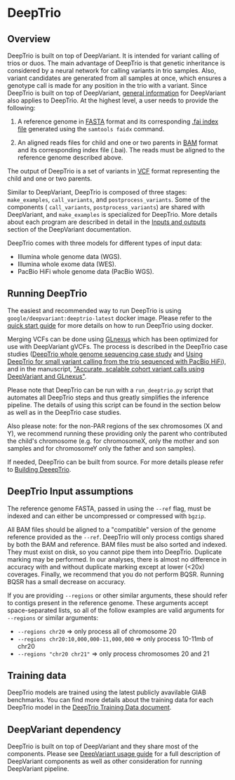 # DeepTrio

## Overview

DeepTrio is built on top of DeepVariant. It is intended for variant calling of
trios or duos. The main advantage of DeepTrio is that genetic inheritance is
considered by a neural network for calling variants in trio samples. Also,
variant candidates are generated from all samples at once, which ensures a
genotype call is made for any position in the trio with a variant. Since
DeepTrio is built on top of DeepVariant,
[general information](deepvariant-details.md) for DeepVariant also applies to
DeepTrio. At the highest level, a user needs to provide the following:

1.  A reference genome in [FASTA](https://en.wikipedia.org/wiki/FASTA_format)
    format and its corresponding
    [.fai index file](http://www.htslib.org/doc/faidx.html) generated using the
    `samtools faidx` command.

1.  An aligned reads files for child and one or two parents in
    [BAM](http://genome.sph.umich.edu/wiki/BAM) format and its corresponding
    index file (.bai). The reads must be aligned to the reference genome
    described above.

The output of DeepTrio is a set of variants in
[VCF](https://samtools.github.io/hts-specs/VCFv4.3.pdf) format representing the
child and one or two parents.

Similar to DeepVariant, DeepTrio is composed of three stages: `make_examples`,
`call_variants`, and `postprocess_variants`. Some of the components (
`call_variants`, `postprocess_variants`) are shared with DeepVariant, and
`make_examples` is specialized for DeepTrio. More details about each program are
described in detail in the
[Inputs and outputs](deepvariant-details.md#inputs-and-outputs) section of the
DeepVariant documentation.

DeepTrio comes with three models for different types of input data:

*   Illumina whole genome data (WGS).
*   Illumina whole exome data (WES).
*   PacBio HiFi whole genome data (PacBio WGS).

## Running DeepTrio

The easiest and recommended way to run DeepTrio is using
`google/deepvariant:deeptrio-latest` docker image. Please refer to the
[quick start guide](deeptrio-quick-start.md) for more details on how to run
DeepTrio using docker.

Merging VCFs can be done using
[GLnexus](https://github.com/dnanexus-rnd/GLnexus) which has been optimized for
use with DeepVariant gVCFs. The process is described in the DeepTrio case
studies
([DeepTrio whole genome sequencing case study](deeptrio-wgs-case-study.md) and
[Using DeepTrio for small variant calling from the trio sequenced with PacBio
HiFi](deeptrio-pacbio-case-study.md)), and in the manuscript,
["Accurate, scalable cohort variant calls using DeepVariant and GLnexus"](https://www.biorxiv.org/content/10.1101/2020.02.10.942086v2).

Please note that DeepTrio can be run with a `run_deeptrio.py` script that
automates all DeepTrio steps and thus greatly simplifies the inference pipeline.
The details of using this script can be found in the section below as well as in
the DeepTrio case studies.

Also please note: for the non-PAR regions of the sex chromosomes (X and Y), we
recommend running these providing only the parent who contributed the child's
chromosome (e.g. for chromosomeX, only the mother and son samples and for
chromosomeY only the father and son samples).

If needed, DeepTrio can be built from source. For more details please refer to
[Building DeeepTrio](deeptrio-build-test.md).

## DeepTrio Input assumptions

The reference genome FASTA, passed in using the `--ref` flag, must be indexed
and can either be uncompressed or compressed with `bgzip`.

All BAM files should be aligned to a "compatible" version of the genome
reference provided as the `--ref`. DeepTrio will only process contigs shared by
both the BAM and reference. BAM files must be also sorted and indexed. They must
exist on disk, so you cannot pipe them into DeepTrio. Duplicate marking may be
performed. In our analyses, there is almost no difference in accuracy with and
without duplicate marking except at lower (<20x) coverages. Finally, we
recommend that you do not perform BQSR. Running BQSR has a small decrease on
accuracy.

If you are providing `--regions` or other similar arguments, these should refer
to contigs present in the reference genome. These arguments accept
space-separated lists, so all of the follow examples are valid arguments for
`--regions` or similar arguments:

*   `--regions chr20` => only process all of chromosome 20
*   `--regions chr20:10,000,000-11,000,000` => only process 10-11mb of chr20
*   `--regions "chr20 chr21"` => only process chromosomes 20 and 21

## Training data

DeepTrio models are trained using the latest publicly avavilable GIAB
benchmarks. You can find more details about the training data for each DeepTrio
model in the
[DeepTrio Training Data document](deeptrio-details-training-data.md).

## DeepVariant dependency

DeepTrio is built on top of DeepVariant and they share most of the components.
Please see [DeepVariant usage guide](deepvariant-details.md) for a full
description of DeepVariant components as well as other consideration for running
DeepVariant pipeline.
